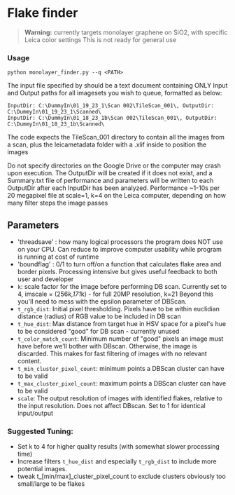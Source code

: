 # Flake finder
> **Warning:** currently targets monolayer graphene on SiO2, with specific Leica color settings
This is not ready for general use

### Usage
`python monolayer_finder.py --q <PATH>`

The input file specified by <PATH> should be a text document containing ONLY Input and Output paths for all imagesets you wish to queue, formatted as below:

```
InputDir: C:\DummyIn\01_19_23_1\Scan 002\TileScan_001\, OutputDir: C:\DummyIn\01_19_23_1\Scanned\
InputDir: C:\DummyIn\01_18_23_1b\Scan 002\TileScan_001\, OutputDir: C:\DummyIn\01_18_23_1b\Scanned\
```

The code expects the TileScan_001 directory to contain all the images from a scan, plus the leicametadata folder with a .xlif inside to position the images

Do not specify directories on the Google Drive or the computer may crash upon execution.
The OutputDir will be created if it does not exist, and a Summary.txt file of performance and parameters will be written to each OutputDir after each InputDir has been analyzed.
Performance ~1-10s per 20 megapixel file at scale=1, k=4 on the Leica computer, depending on how many filter steps the image passes

## Parameters
* 'threadsave' : how many logical processors the program does NOT use on your CPU. Can reduce to improve computer usability while program is running at cost of runtime
* 'boundflag' : 0/1 to turn off/on a function that calculates flake area and border pixels. Processing intensive but gives useful feedback to both user and developer
* `k`: scale factor for the image before performing DB scan. Currently set to 4, imscale = (256*k,171*k) - for full 20MP resolution, k=21
Beyond this you'll need to mess with the epsilon parameter of DBScan.
* `t_rgb_dist`: Initial pixel thresholding. Pixels have to be within euclidian distance (radius) of RGB value to be included in DB scan
* `t_hue_dist`: Max distance from target hue in HSV space for a pixel's hue to be considered "good" for DB scan - currently unused
* `t_color_match_count`: Minimum number of "good" pixels an image must have before we'll bother with DBscan. Otherwise,
the image is discarded. This makes for fast filtering of images with no relevant content.
* `t_min_cluster_pixel_count`: minimum points a DBScan cluster can have to be valid
* `t_max_cluster_pixel_count`: maximum points a DBScan cluster can have to be valid
* `scale`: The output resolution of images with identified flakes, relative to the input resolution. Does not affect DBscan. Set to 1 for identical input/output

### Suggested Tuning:
- Set k to 4 for higher quality results (with somewhat slower processing time)
- Increase filters `t_hue_dist` and especially `t_rgb_dist` to include more potential images.
- tweak t_[min/max]_cluster_pixel_count to exclude clusters obviously too small/large to be flakes
